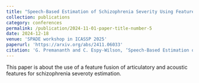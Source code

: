 ```yaml
---
title: "Speech-Based Estimation of Schizophrenia Severity Using Feature Fusion"
collection: publications
category: conferences
permalink: /publication/2024-11-01-paper-title-number-5
date: 2024-12-18
venue: 'SPADE workshop in ICASSP 2025'
paperurl: 'https://arxiv.org/abs/2411.06033'
citation: 'G. Premananth and C. Espy-Wilson, ‘Speech-Based Estimation of Schizophrenia Severity Using Feature Fusion’, arXiv preprint arXiv:2411.06033, 2024.'
---
```


This paper is about the use of a feature fusion of articulatory and acoustic features for schizophrenia severoty estimation.